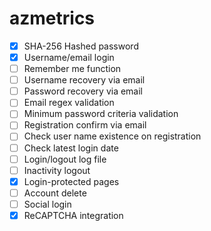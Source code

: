 # azmetrics

- [x] SHA-256 Hashed password
- [x] Username/email login
- [ ] Remember me function
- [ ] Username recovery via email
- [ ] Password recovery via email
- [ ] Email regex validation
- [ ] Minimum password criteria validation
- [ ] Registration confirm via email
- [ ] Check user name existence on registration
- [ ] Check latest login date
- [ ] Login/logout log file
- [ ] Inactivity logout
- [x] Login-protected pages
- [ ] Account delete
- [ ] Social login
- [x] ReCAPTCHA integration
